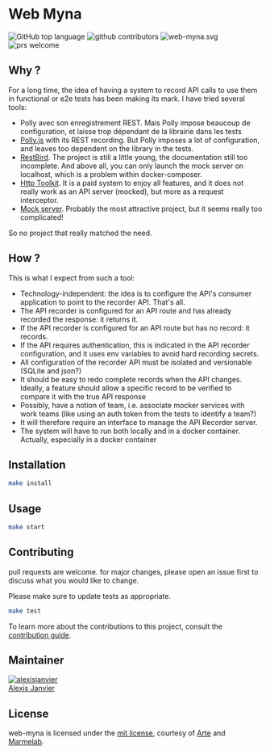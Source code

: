 # Web Myna

![GitHub top language](https://img.shields.io/github/languages/top/marmelab/web-myna.svg) ![github contributors](https://img.shields.io/github/contributors/marmelab/web-myna.svg) ![web-myna.svg](https://img.shields.io/github/license/marmelab/web-myna.svg) ![prs welcome](https://img.shields.io/badge/prs-welcome-brightgreen.svg)

## Why ?

For a long time, the idea of having a system to record API calls to use them in functional or e2e tests has been making its mark. I have tried several tools:

* Polly avec son enregistrement REST. Mais Polly impose beaucoup de configuration, et laisse trop dépendant de la librairie dans les tests
* [Polly.js](https://netflix.github.io/pollyjs/#/) with its REST recording. But Polly imposes a lot of configuration, and leaves too dependent on the library in the tests.
* [RestBird](https://restbird.org/). The project is still a little young, the documentation still too incomplete. And above all, you can only launch the mock server on localhost, which is a problem within docker-composer.
* [Http Toolkit](https://github.com/httptoolkit/mockttp). It is a paid system to enjoy all features, and it does not really work as an API server (mocked), but more as a request interceptor.
* [Mock server](http://www.mock-server.com/#what-is-mockserver). Probably the most attractive project, but it seems really too complicated!

So no project that really matched the need.

## How ?

This is what I expect from such a tool:

* Technology-independent: the idea is to configure the API's consumer application to point to the recorder API. That's all.
* The API recorder is configured for an API route and has already recorded the response: it returns it.
* If the API recorder is configured for an API route but has no record: it records.
* If the API requires authentication, this is indicated in the API recorder configuration, and it uses env variables to avoid hard recording secrets. 
* All configuration of the recorder API must be isolated and versionable (SQLite and json?)
* It should be easy to redo complete records when the API changes. Ideally, a feature should allow a specific record to be verified to compare it with the true API response
* Possibly, have a notion of team, i.e. associate mocker services with work teams (like using an auth token from the tests to identify a team?)
* It will therefore require an interface to manage the API Recorder server.
* The system will have to run both locally and in a docker container. Actually, especially in a docker container

## Installation

```bash
make install
```

## Usage

```bash
make start
```

## Contributing

pull requests are welcome. for major changes, please open an issue first to discuss what you would like to change.

Please make sure to update tests as appropriate.

```bash
make test
```

To learn more about the contributions to this project, consult the [contribution guide](/.github/CONTRIBUTING.md).

## Maintainer

[![alexisjanvier](https://avatars1.githubusercontent.com/u/547706?s=96&amp;v=4)](https://github.com/alexisjanvier)     
[Alexis Janvier](https://github.com/alexisjanvier) 

## License

web-myna is licensed under the [mit license](license), courtesy of [Arte]() and [Marmelab](http://marmelab.com).

